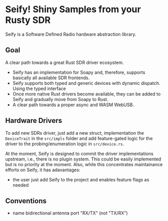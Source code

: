 # Seify! Shiny Samples from your Rusty SDR

Seify is a Software Defined Radio hardware abstraction library.

## Goal

A clear path towards a great Rust SDR driver ecosystem.

- Seify has an implementation for Soapy and, therefore, supports basically all available SDR frontends.
- Seify supports both typed and generic devices with dynamic dispatch. Using the typed interface
- Once more native Rust drivers become available, they can be added to Seify and gradually move from Soapy to Rust.
- A clear path towards a proper async and WASM WebUSB.

## Hardware Drivers

To add new SDRs driver, just add a new struct, implementation the `DeviceTrait` in the `src/impls` folder and add feature-gated logic for the driver to the probing/enumeration logic in `src/device.rs`.


At the moment, Seify is designed to commit the driver implementations upstream, i.e., there is no plugin system.
This could be easily implemented but is no priority at the moment.
Also, while this concentrates maintainance efforts on Seify, it has adavantages:
- the user just add Seify to the project and enables feature flags as needed

## Conventions

- name bidirectional antenna port "RX/TX" (not "TX/RX")
